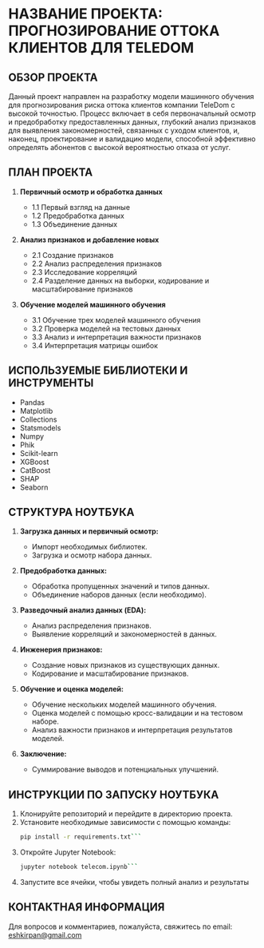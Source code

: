# НАЗВАНИЕ ПРОЕКТА: ПРОГНОЗИРОВАНИЕ ОТТОКА КЛИЕНТОВ ДЛЯ TELEDOM

## ОБЗОР ПРОЕКТА

Данный проект направлен на разработку модели машинного обучения для прогнозирования риска оттока клиентов компании TeleDom с высокой точностью. Процесс включает в себя первоначальный осмотр и предобработку предоставленных данных, глубокий анализ признаков для выявления закономерностей, связанных с уходом клиентов, и, наконец, проектирование и валидацию модели, способной эффективно определять абонентов с высокой вероятностью отказа от услуг.

## ПЛАН ПРОЕКТА

1. **Первичный осмотр и обработка данных**
   - 1.1 Первый взгляд на данные
   - 1.2 Предобработка данных
   - 1.3 Объединение данных

2. **Анализ признаков и добавление новых**
   - 2.1 Создание признаков
   - 2.2 Анализ распределения признаков
   - 2.3 Исследование корреляций
   - 2.4 Разделение данных на выборки, кодирование и масштабирование признаков

3. **Обучение моделей машинного обучения**
   - 3.1 Обучение трех моделей машинного обучения
   - 3.2 Проверка моделей на тестовых данных
   - 3.3 Анализ и интерпретация важности признаков
   - 3.4 Интерпретация матрицы ошибок

## ИСПОЛЬЗУЕМЫЕ БИБЛИОТЕКИ И ИНСТРУМЕНТЫ

- Pandas
- Matplotlib
- Collections
- Statsmodels
- Numpy
- Phik
- Scikit-learn
- XGBoost
- CatBoost
- SHAP
- Seaborn

## СТРУКТУРА НОУТБУКА

1. **Загрузка данных и первичный осмотр:**
   - Импорт необходимых библиотек.
   - Загрузка и осмотр набора данных.

2. **Предобработка данных:**
   - Обработка пропущенных значений и типов данных.
   - Объединение наборов данных (если необходимо).

3. **Разведочный анализ данных (EDA):**
   - Анализ распределения признаков.
   - Выявление корреляций и закономерностей в данных.

4. **Инженерия признаков:**
   - Создание новых признаков из существующих данных.
   - Кодирование и масштабирование признаков.

5. **Обучение и оценка моделей:**
   - Обучение нескольких моделей машинного обучения.
   - Оценка моделей с помощью кросс-валидации и на тестовом наборе.
   - Анализ важности признаков и интерпретация результатов моделей.

6. **Заключение:**
   - Суммирование выводов и потенциальных улучшений.

## ИНСТРУКЦИИ ПО ЗАПУСКУ НОУТБУКА

1. Клонируйте репозиторий и перейдите в директорию проекта.
2. Установите необходимые зависимости с помощью команды:
   ```bash
   pip install -r requirements.txt```
3. Откройте Jupyter Notebook:
   ```bash
   jupyter notebook telecom.ipynb```
4. Запустите все ячейки, чтобы увидеть полный анализ и результаты

## КОНТАКТНАЯ ИНФОРМАЦИЯ

Для вопросов и комментариев, пожалуйста, свяжитесь по email: eshkirpan@gmail.com